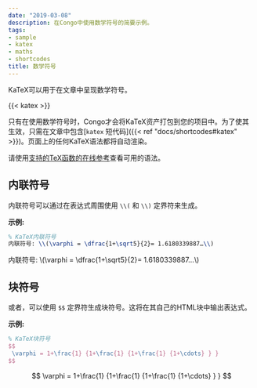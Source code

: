 ```yaml
---
date: "2019-03-08"
description: 在Congo中使用数学符号的简要示例。
tags:
- sample
- katex
- maths
- shortcodes
title: 数学符号
---
```


KaTeX可以用于在文章中呈现数学符号。

<!--more-->

{{< katex >}}

只有在使用数学符号时，Congo才会将KaTeX资产打包到您的项目中。为了使其生效，只需在文章中包含[`katex` 短代码]({{< ref "docs/shortcodes#katex" >}})。页面上的任何KaTeX语法都将自动渲染。

请使用[支持的TeX函数的在线参考](https://katex.org/docs/supported.html)查看可用的语法。

## 内联符号

内联符号可以通过在表达式周围使用 `\\(` 和 `\\)` 定界符来生成。

**示例:**

```tex
% KaTeX内联符号
内联符号: \\(\varphi = \dfrac{1+\sqrt5}{2}= 1.6180339887…\\)
```

内联符号: \\(\varphi = \dfrac{1+\sqrt5}{2}= 1.6180339887…\\)

## 块符号

或者，可以使用 `$$` 定界符生成块符号。这将在其自己的HTML块中输出表达式。

**示例:**

```tex
% KaTeX块符号
$$
 \varphi = 1+\frac{1} {1+\frac{1} {1+\frac{1} {1+\cdots} } }
$$
```

$$
 \varphi = 1+\frac{1} {1+\frac{1} {1+\frac{1} {1+\cdots} } }
$$

